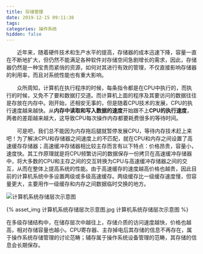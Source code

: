 ```yaml
---
title: 存储管理
date: 2019-12-15 09:11:38
tags:
categories: 操作系统
hidden: false
---
```


&emsp;&emsp;近年来，随着硬件技术和生产水平的提高，存储器的成本迅速下降，容量一直在不断地扩大，但仍然不能满足各种软件对存储空间急剧增长的需求，因此，存储器仍然是一种宝贵而紧俏的资源，如何对其进行有效的管理，不仅直接影响存储器的利用率，而且对系统性能也有重大影响。

&emsp;&emsp;众所周知，计算机在执行程序的时候，每条指令都是在CPU中执行的，而执行的时候，又免不了要和数据打交道。而计算机上面的程序及其要访问的数据往往是存放在内存中。刚开始，还相安无事的，但是随着CPU技术的发展，CPU的执行速度越来越快。从**内存中读取和写入数据的速度**开始跟不上**CPU的执行速度**，两者的差距越来越大，这导致CPU每次操作内存都要耗费很多的等待时间。

&emsp;&emsp;可是吧，我们总不能因为内存拖后腿就暂停发展CPU，等待内存技术赶上来吧！为了解决CPU和存储器之间速度上的不匹配，就在CPU和内存之间设置了高速缓存存储器；高速缓冲存储器相比较主存而言有以下特点：价格昂贵，容量小，速度快。其工作原理就是将CPU频繁访问的数据保存一份拷贝在高速缓冲存储器中，将大多数的CPU和主存之间的交互转换为CPU与高速缓冲存储器之间的交互，从而在整体上提高系统的性能。由于高速缓存的速度越高价格也越贵，因此目前的计算机系统中多设置两级或多级高速缓存。两级缓存比一级缓存速度慢，但容量更大，主要用作一级缓存和内存之间数据临时交换的地方。

![计算机系统存储层次示意图](http://cdn1.hikariblog.cn/%E8%AE%A1%E7%AE%97%E6%9C%BA%E7%B3%BB%E7%BB%9F%E5%AD%98%E5%82%A8%E5%B1%82%E6%AC%A1%E7%A4%BA%E6%84%8F%E5%9B%BE.jpg)

{% asset_img 计算机系统存储层次示意图.jpg 计算机系统存储层次示意图 %}

在多级存储结构中，在储存层次中越往上，存储介质的访问速度越快，价格也越高，相对存储容量也越小。CPU寄存器、主存掉电后其存储的信息不再存在，属于操作系统存储管理的讨论范畴；辅存属于操作系统设备管理的范畴，其存储的信息会长期保存。


